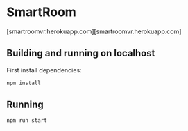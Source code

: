 # SmartRoom

[smartroomvr.herokuapp.com][smartroomvr.herokuapp.com]

## Building and running on localhost

First install dependencies:

```sh
npm install
```


## Running

```sh
npm run start
```


